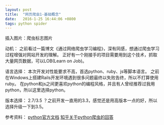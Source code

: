 ```yaml
---
layout: post
title:  "网页爬虫1-基础概念"
date:   2016-1-25 16:44:06 +0800
tags: python spider
---
```


插入图片：爬虫标志图片

动机：
之前看过一篇博文《通过网络爬虫学习编程》，深有同感，想通过爬虫学习过程增强对网站开发的理解。
正好有一个刚接手的项目需要用到这个技术，抓取大量网页数据，可以LOB(Learn on Job)。

语言选择：
本次开发对性能要求不高，首选python、ruby、js等脚本语言。
之前在Windows上搭建Rails开发环境遇到很多问题最终以失败告终，所以不打算使用ruby。
在python和js之间更喜欢python的编程风格，并且有人曾经推荐过我用python，所以这里选择python。

版本选择：
2.7/3.5 ？之前开发一直用的3.3，感觉还是用高版本一点的好，所以选择升级一下到3.5。

参考资料：
[python官方文档][python_doc_ref]
[知乎关于python爬虫的回答][zhidu_anwser_ref]



[python_doc_ref]: https://docs.python.org/3/
[zhidu_anwser_ref]: http://www.zhihu.com/question/20899988
